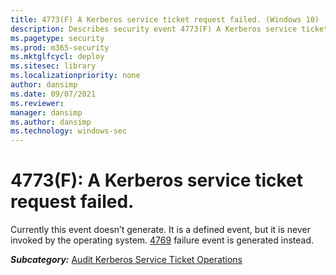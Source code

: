 ```yaml
---
title: 4773(F) A Kerberos service ticket request failed. (Windows 10)
description: Describes security event 4773(F) A Kerberos service ticket request failed.
ms.pagetype: security
ms.prod: m365-security
ms.mktglfcycl: deploy
ms.sitesec: library
ms.localizationpriority: none
author: dansimp
ms.date: 09/07/2021
ms.reviewer: 
manager: dansimp
ms.author: dansimp
ms.technology: windows-sec
---
```


# 4773(F): A Kerberos service ticket request failed.


Currently this event doesn’t generate. It is a defined event, but it is never invoked by the operating system. [4769](event-4769.md) failure event is generated instead.

***Subcategory:***&nbsp;[Audit Kerberos Service Ticket Operations](audit-kerberos-service-ticket-operations.md)

